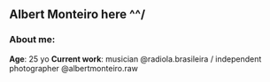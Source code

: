## Albert Monteiro here ^^/

### About me:
**Age**: 25 yo
**Current work**: musician @radiola.brasileira / independent photographer @albertmonteiro.raw

